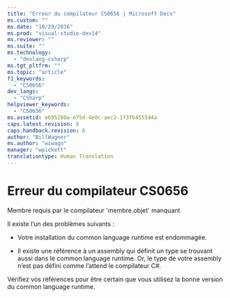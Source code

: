 ```yaml
---
title: "Erreur du compilateur CS0656 | Microsoft Docs"
ms.custom: ""
ms.date: "10/29/2016"
ms.prod: "visual-studio-dev14"
ms.reviewer: ""
ms.suite: ""
ms.technology: 
  - "devlang-csharp"
ms.tgt_pltfrm: ""
ms.topic: "article"
f1_keywords: 
  - "CS0656"
dev_langs: 
  - "CSharp"
helpviewer_keywords: 
  - "CS0656"
ms.assetid: e695280a-e75d-4e8c-aec2-1f3fb455544a
caps.latest.revision: 6
caps.handback.revision: 6
author: "BillWagner"
ms.author: "wiwagn"
manager: "wpickett"
translationtype: Human Translation
---
```

# Erreur du compilateur CS0656
Membre requis par le compilateur 'membre.objet' manquant  
  
 Il existe l’un des problèmes suivants :  
  
-   Votre installation du common language runtime est endommagée.  
  
-   Il existe une référence à un assembly qui définit un type se trouvant aussi dans le common language runtime. Or, le type de votre assembly n’est pas défini comme l’attend le compilateur C\#.  
  
 Vérifiez vos références pour être certain que vous utilisez la bonne version du common language runtime.
